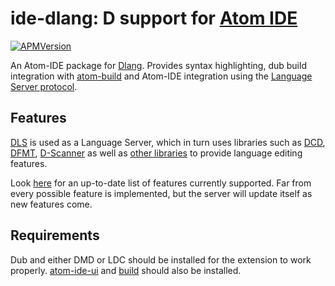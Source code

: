 # ide-dlang: D support for [Atom IDE](https://ide.atom.io)

[![APMVersion](https://img.shields.io/apm/v/ide-dlang.svg?style=flat-square)](https://atom.io/packages/ide-dlang)

An Atom-IDE package for [Dlang](https://dlang.org).
Provides syntax highlighting, dub build integration with [atom-build](https://atom.io/packages/build) and Atom-IDE integration using the [Language Server protocol](https://microsoft.github.io/language-server-protocol).

## Features

[DLS](https://github.com/d-language-server/dls) is used as a Language Server, which in turn uses libraries such as [DCD](http://dcd.dub.pm), [DFMT](http://dfmt.dub.pm), [D-Scanner](http://dscanner.dub.pm) as well as [other libraries](https://github.com/d-language-server/dls/blob/master/README.md) to provide language editing features.

Look [here](https://github.com/d-language-server/dls) for an up-to-date list of features currently supported.
Far from every possible feature is implemented, but the server will update itself as new features come.

## Requirements

Dub and either DMD or LDC should be installed for the extension to work properly.
[atom-ide-ui](https://atom.io/packages/atom-ide-ui) and [build](https://atom.io/packages/build) should also be installed.
